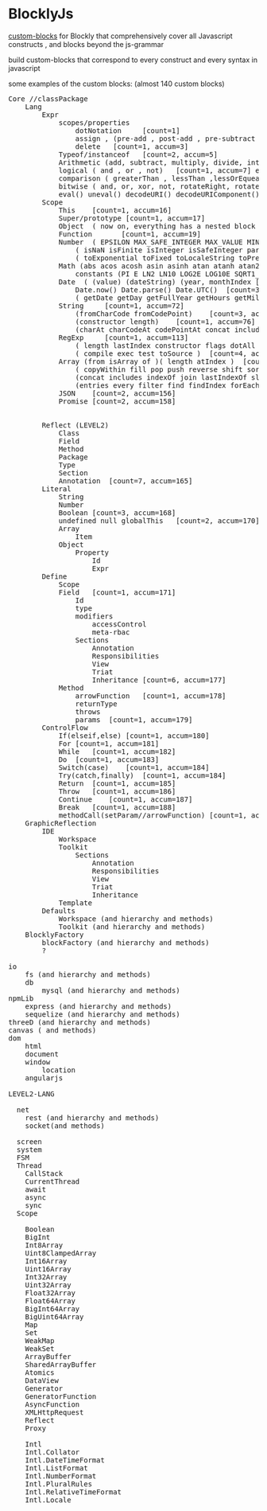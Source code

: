 # BlocklyJs
<a href="https://developers.google.com/blockly/guides/create-custom-blocks/overview">custom-blocks</a> for Blockly that comprehensively cover all Javascript constructs , and blocks beyond the js-grammar

build custom-blocks that correspond to every construct and every syntax in javascript

some examples of the custom blocks: (almost 140 custom blocks)
<pre>
Core //classPackage
	Lang
		Expr
			scopes/properties
				dotNotation		[count=1]
				assign , (pre-add , post-add , pre-subtract , post-subtract, assign-add , assign-subtract , assign-mul, [count=1, accum=2] enums=8
				delete	 [count=1, accum=3]
			Typeof/instanceof	[count=2, accum=5]
			Arithmetic (add, subtract, multiply, divide, intDiv , ** ) 	[count=1, accum=6] enums=6
			logical ( and , or , not)	[count=1, accum=7] enums=3
			comparison ( greaterThan , lessThan ,lessOrEqueal ,greaterOrEqual ,notEqual ,equal , eqStrict ===)	[count=1, accum=8] enums=7
			bitwise ( and, or, xor, not, rotateRight, rotateLeft, shiftLeft)	[count=1, accum=9] enums=7
			eval() uneval() decodeURI() decodeURIComponent() encodeURI() encodeURIComponent()	[count=6, accum=15]
		Scope
			This	[count=1, accum=16]
			Super/prototype	[count=1, accum=17]
			Object <constructor> ( now on, everything has a nested block "prototype")	[count=1, accum=18]
			Function 	<constructor>	[count=1, accum=19]
			Number <constructor> ( EPSILON MAX_SAFE_INTEGER MAX_VALUE MIN_SAFE_INTEGER MIN_VALUE NaN NEGATIVE_INFINITY POSITIVE_INFINITY)	[count=1, accum=12] enums=8
				( isNaN isFinite isInteger isSafeInteger parseFloat parseInt)	[count=1, accum=13] enums=6
				( toExponential toFixed toLocaleString toPrecision )	[count=4, accum=17]
			Math (abs acos acosh asin asinh atan atanh atan2 cbrt ceil floor clz32 exp cos cosh expm1 fround hypot imul log log1p log10 log2 max min pow random round sign sin sinh sqrt tan tanh trunc )	[count=1, accum=18] count=35
				constants (PI E LN2 LN10 LOG2E LOG10E SQRT1_2 SQRT2 )	[count=1, accum=19] enums=8
			Date <constructor> ( (value) (dateString) (year, monthIndex [, day [, hours [, minutes [, seconds [, milliseconds]]]]]) )	[count=1, accum=20] enums=3
				Date.now() Date.parse() Date.UTC()	[count=3, accum=23]
				( getDate getDay getFullYear getHours getMilliseconds getMinutes getMonth getSeconds getTime getTimezoneOffset getUTCDate getUTCDay getUTCFullYear getUTCHours getUTCMilliseconds getUTCMinutes getUTCMonth getUTCSeconds getYear  setDate setFullYear setHours setMilliseconds setMinutes setMonth setSeconds setTime setUTCDate setUTCFullYear setUTCHours setUTCMilliseconds setUTCMinutes setUTCMonth setUTCSeconds setYear  toDateString toISOString toJSON toGMTString toLocaleDateString toLocaleFormat toLocaleString toLocaleTimeString toSource toString toTimeString toUTCString valueOf )	[count=48, accum=71]
			String <constructor>	[count=1, accum=72]
				(fromCharCode fromCodePoint)	[count=3, accum=75]
				(constructor length)	[count=1, accum=76] enums=1
				(charAt charCodeAt codePointAt concat includes endsWith indexOf lastIndexOf localeCompare match matchAll normalize padEnd padStart  repeat replace search slice split startsWith substr substring toLocaleLowerCase toLocaleUpperCase toLowerCase toSource toString toUpperCase trim trimStart trimLeft trimEnd trimRight valueOf String.prototype[@@iterator] )	[count=36, accum=112]
			RegExp <constructor>	[count=1, accum=113]
				( length lastIndex constructor flags dotAll global ignoreCase multiline source sticky unicode )	[count=11, accum=124]
				( compile exec test toSource )	[count=4, accum=128]
			Array (from isArray of )( length atIndex )	[count=5, accum=133]
				( copyWithin fill pop push reverse shift sort splice unshift)	[count=9, accum=142]
				(concat includes indexOf join lastIndexOf slice toSource toString toLocaleString)	[count=9, accum=151]
				(entries every filter find findIndex forEach keys map reduce reduceRight some values)	[count=12, accum=154]
			JSON	[count=2, accum=156]
			Promise	[count=2, accum=158]
			

		Reflect (LEVEL2)
			Class
			Field
			Method
			Package
			Type
			Section
			Annotation	[count=7, accum=165]
		Literal
			String
			Number
			Boolean	[count=3, accum=168]
			undefined null globalThis	[count=2, accum=170]
			Array
				Item
			Object
				Property
					Id
					Expr
		Define
			Scope
			Field	[count=1, accum=171]
				Id
				type
				modifiers
					accessControl
					meta-rbac
				Sections
					Annotation
					Responsibilities
					View
					Triat
					Inheritance	[count=6, accum=177]
			Method
				arrowFunction	[count=1, accum=178]
				returnType
				throws
				params	[count=1, accum=179]
		ControlFlow
			If(elseif,else)	[count=1, accum=180]
			For	[count=1, accum=181]
			While	[count=1, accum=182]
			Do	[count=1, accum=183]
			Switch(case)	[count=1, accum=184]
			Try(catch,finally)	[count=1, accum=184]
			Return	[count=1, accum=185]
			Throw	[count=1, accum=186]
			Continue	[count=1, accum=187]
			Break	[count=1, accum=188]
			methodCall(setParam//arrowFunction)	[count=1, accum=189]
	GraphicReflection
		IDE
			Workspace
			Toolkit
				Sections
					Annotation
					Responsibilities
					View
					Triat
					Inheritance
			Template
		Defaults
			Workspace (and hierarchy and methods)
			Toolkit (and hierarchy and methods)
	BlocklyFactory
		blockFactory (and hierarchy and methods)
		?

io
	fs (and hierarchy and methods)
	db
		mysql (and hierarchy and methods)
npmLib
	express (and hierarchy and methods)
	sequelize (and hierarchy and methods)
threeD (and hierarchy and methods)
canvas ( and methods)
dom
	html
	document
	window
		location
	angularjs

LEVEL2-LANG

  net
	rest (and hierarchy and methods)
	socket(and methods)

  screen
  system
  FSM
  Thread
	CallStack
	CurrentThread
	await
	async
	sync
  Scope

	Boolean
	BigInt
	Int8Array
	Uint8ClampedArray
	Int16Array
	Uint16Array
	Int32Array
	Uint32Array
	Float32Array
	Float64Array
	BigInt64Array
	BigUint64Array
	Map
	Set
	WeakMap
	WeakSet
	ArrayBuffer
	SharedArrayBuffer 
	Atomics 
	DataView
	Generator
	GeneratorFunction
	AsyncFunction 
	XMLHttpRequest
	Reflect
	Proxy
	
	Intl
	Intl.Collator
	Intl.DateTimeFormat
	Intl.ListFormat
	Intl.NumberFormat
	Intl.PluralRules
	Intl.RelativeTimeFormat
	Intl.Locale
</pre>

